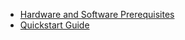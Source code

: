 - [Hardware and Software Prerequisites](prerequisites.md)
- [Quickstart Guide](quickstart-guide.md)
